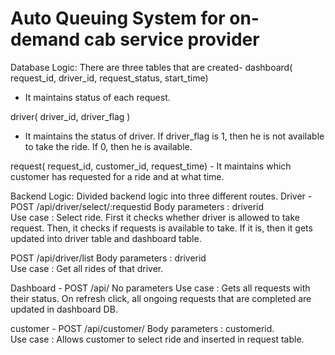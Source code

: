# Auto Queuing System for on-demand cab service provider


Database Logic: There are three tables that are created-
dashboard( request_id, driver_id, request_status, start_time)
-  It maintains status of each request.

driver( driver_id, driver_flag )
-  It maintains the status of driver. If driver_flag is 1, then he is not available to take the ride. If 0, then he is available.

 request( request_id, customer_id, request_time)
	- It maintains which customer has requested for a ride and at what time.


Backend Logic: Divided backend logic into three different routes.
Driver - 
POST /api/driver/select/:requestid
Body parameters : driverid  
Use case : Select ride. First it checks whether driver is allowed to take request. Then, it checks if requests is available to take. If it is, then it gets updated into driver table and dashboard table.

POST /api/driver/list
Body parameters : driverid  
Use case : Get all rides of that driver. 

Dashboard -
POST /api/
		No parameters
		Use case : Gets all requests with their status. On refresh click, all ongoing      requests that are completed are updated in dashboard DB.

customer - POST /api/customer/
Body parameters : customerid.  
Use case : Allows customer to select ride and inserted in request table.
